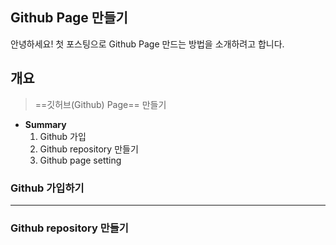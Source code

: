 ## Github Page 만들기


안녕하세요! 첫 포스팅으로 Github Page 만드는 방법을 소개하려고 합니다.

##  개요
> ==깃허브(Github) Page==  만들기
* **Summary**
	1. Github 가입
	2. Github repository 만들기
	3. Github page setting


### Github 가입하기
---



### Github repository 만들기
<!--stackedit_data:
eyJoaXN0b3J5IjpbLTEzMTI4NTk3MDYsMjYzMjQzMzI5LDE0Nz
AxODA3ODNdfQ==
-->